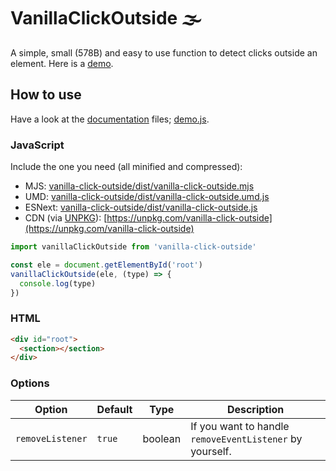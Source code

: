# VanillaClickOutside 🌫

A simple, small (578B) and easy to use function to detect clicks outside an element. Here is a [demo](https://muuvmuuv.github.io/vanilla-click-outside/).

## How to use

Have a look at the [documentation](./docs) files; [demo.js](./docs/demo.js).

### JavaScript

Include the one you need (all minified and compressed):

- MJS:
  [vanilla-click-outside/dist/vanilla-click-outside.mjs](./dist/vanilla-click-outside.mjs)
- UMD:
  [vanilla-click-outside/dist/vanilla-click-outside.umd.js](./dist/vanilla-click-outside.umd.js)
- ESNext:
  [vanilla-click-outside/dist/vanilla-click-outside.js](./dist/vanilla-click-outside.js)
- CDN (via [UNPKG](https://unpkg.com/)):
  [https://unpkg.com/vanilla-click-outside](https://unpkg.com/vanilla-click-outside)

```js
import vanillaClickOutside from 'vanilla-click-outside'

const ele = document.getElementById('root')
vanillaClickOutside(ele, (type) => {
  console.log(type)
})
```

### HTML

```html
<div id="root">
  <section></section>
</div>
```

### Options

| Option           | Default | Type    | Description                                              |
| ---------------- | ------- | ------- | -------------------------------------------------------- |
| `removeListener` | `true`  | boolean | If you want to handle `removeEventListener` by yourself. |
